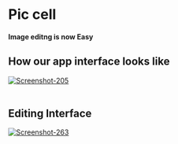 <!DOCTYPE html>
<html>
<head>
    <link rel="stylesheet" href="style.css">
</head>
<body>
    <div class="poster">
        <h1>Pic cell</h1>
        <h4>Image editng is now Easy</h4>
        <h2>How our app interface looks like</h2>
        <a href="https://ibb.co/vvXsQBv"><img src="https://i.ibb.co/cXYbCvX/Screenshot-205.png" alt="Screenshot-205" border="0"></a><br /><a target='_blank' </a><br />
        <h2>Editing Interface</h2>
        <a href="https://ibb.co/x3FRgSj"><img src="https://i.ibb.co/QXD1HFN/Screenshot-263.png" alt="Screenshot-263" border="0"></a><br /><a target='_blank' </a><br />
    </div>
</body>
</html>
